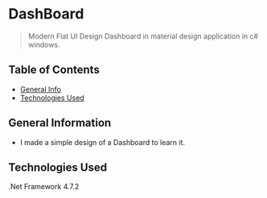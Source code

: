 # DashBoard 
> Modern Flat UI Design Dashboard in material design application in c# windows.

## Table of Contents
* [General Info](#general-information)
* [Technologies Used](#technologies-used)

## General Information
- I made a simple design of a Dashboard to learn it.

## Technologies Used
.Net Framework 4.7.2
